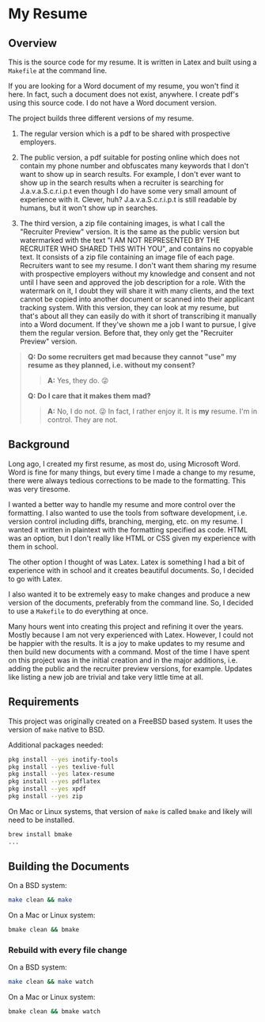 # My Resume

## Overview

This is the source code for my resume.  It is written in Latex and built using a `Makefile` at the command line.

If you are looking for a Word document of my resume, you won't find it here.  In fact, such a document does not exist, anywhere.  I create pdf's using this source code.  I do not have a Word document version.

The project builds three different versions of my resume.

1. The regular version which is a pdf to be shared with prospective employers.

1. The public version, a pdf suitable for posting online which does not contain my phone number and obfuscates many keywords that I don't want to show up in search results.  For example, I don't ever want to show up in the search results when a recruiter is searching for J.a.v.a.S.c.r.i.p.t even though I do have some very small amount of experience with it.  Clever, huh?  J.a.v.a.S.c.r.i.p.t is still readable by humans, but it won't show up in searches.

1. The third version, a zip file containing images, is what I call the "Recruiter Preview" version.  It is the same as the public version but watermarked with the text "I AM NOT REPRESENTED BY THE RECRUITER WHO SHARED THIS WITH YOU", and contains no copyable text.  It consists of a zip file containing an image file of each page.  Recruiters want to see my resume.  I don't want them sharing my resume with prospective employers without my knowledge and consent and not until I have seen and approved the job description for a role.  With the watermark on it, I doubt they will share it with many clients, and the text cannot be copied into another document or scanned into their applicant tracking system.  With this version, they can look at my resume, but that's about all they can easily do with it short of transcribing it manually into a Word document.  If they've shown me a job I want to pursue, I give them the regular version.  Before that, they only get the "Recruiter Preview" version.

> **Q: Do some recruiters get mad because they cannot "use" my resume as they planned, i.e. without my consent?**
>
>> **A:** Yes, they do.  :stuck_out_tongue_winking_eye:
>
> **Q: Do I care that it makes them mad?**
>
>> **A:** No, I do not.  :stuck_out_tongue_winking_eye:  In fact, I rather enjoy it.  It is **my** resume.  I'm in control.  They are not.

## Background

Long ago, I created my first resume, as most do, using Microsoft Word.  Word is fine for many things, but every time I made a change to my resume, there were always tedious corrections to be made to the formatting.  This was very tiresome.

I wanted a better way to handle my resume and more control over the formatting.  I also wanted to use the tools from software development, i.e. version control including diffs, branching, merging, etc. on my resume.  I wanted it written in plaintext with the formatting specified as code.  HTML was an option, but I don't really like HTML or CSS given my experience with them in school.

The other option I thought of was Latex.  Latex is something I had a bit of experience with in school and it creates beautiful documents.  So, I decided to go with Latex.

I also wanted it to be extremely easy to make changes and produce a new version of the documents, preferably from the command line.  So, I decided to use a `Makefile` to do everything at once.

Many hours went into creating this project and refining it over the years.  Mostly because I am not very experienced with Latex.  However, I could not be happier with the results.  It is a joy to make updates to my resume and then build new documents with a command.  Most of the time I have spent on this project was in the initial creation and in the major additions, i.e. adding the public and the recruiter preview versions, for example.  Updates like listing a new job are trivial and take very little time at all.



## Requirements

This project was originally created on a FreeBSD based system.  It uses the version of `make` native to BSD.

Additional packages needed:

```bash
pkg install --yes inotify-tools
pkg install --yes texlive-full
pkg install --yes latex-resume
pkg install --yes pdflatex
pkg install --yes xpdf
pkg install --yes zip
```

On Mac or Linux systems, that version of `make` is called `bmake` and likely will need to be installed.

```bash
brew install bmake
...
```

## Building the Documents

On a BSD system:

```bash
make clean && make
```

On a Mac or Linux system:

```bash
bmake clean && bmake
```

### Rebuild with every file change

On a BSD system:

```bash
make clean && make watch
```

On a Mac or Linux system:

```bash
bmake clean && bmake watch
```

